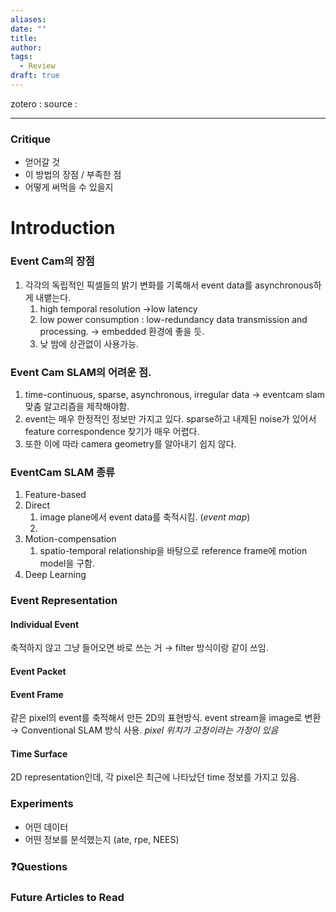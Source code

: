 ```yaml
---
aliases: 
date: ""
title: 
author: 
tags:
  - Review
draft: true
---
```


zotero : 
source : 

---
### Critique
- 얻어갈 것
- 이 방법의 장점 / 부족한 점
- 어떻게 써먹을 수 있을지

# Introduction
### Event Cam의 장점
1. 각각의 독립적인 픽셀들의 밝기 변화를 기록해서 event data를 asynchronous하게 내뱉는다.
	1. high temporal resolution →low latency
	2. low power consumption : low-redundancy data transmission and processing. → embedded 환경에 좋을 듯.
	3. 낮 밤에 상관없이 사용가능.

### Event Cam SLAM의 어려운 점.
1. time-continuous, sparse, asynchronous, irregular data → eventcam slam 맞춤 알고리즘을 제작해야함.
2. event는 매우 한정적인 정보만 가지고 있다. sparse하고 내제된 noise가 있어서 feature correspondence 찾기가 매우 어렵다.
3. 또한 이에 따라 camera geometry를 알아내기 쉽지 않다.

### EventCam SLAM 종류
1. Feature-based
2. Direct 
	1. image plane에서 event data를 축적시킴. (*event map*)
	2. 
3. Motion-compensation
	1. spatio-temporal relationship을 바탕으로 reference frame에 motion model을 구함.
4. Deep Learning

### Event Representation
#### Individual Event 
축적하지 않고 그냥 들어오면 바로 쓰는 거 → filter 방식이랑 같이 쓰임.
#### Event Packet
#### Event Frame
같은 pixel의 event를 축적해서 만든 2D의 표현방식.
event stream을 image로 변환 →  Conventional SLAM 방식 사용.
*pixel 위치가 고정이라는 가정이 있음*

#### Time Surface
2D representation인데, 각 pixel은 최근에 나타났던 time 정보를 가지고 있음.


### Experiments
- 어떤 데이터
- 어떤 정보를 분석했는지 (ate, rpe, NEES)


### ❓️Questions

### Future Articles to Read

